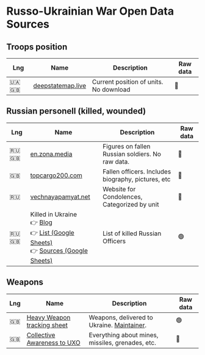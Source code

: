 # Russo-Ukrainian War Open Data Sources


## Troops position
| Lng | Name | Description | Raw data |
|-----|------|-------------|----------|
|🇺🇦 🇬🇧|[deepstatemap.live](https://deepstatemap.live/)|Current position of units. No download|🔴|

## Russian personell (killed, wounded)

| Lng | Name | Description | Raw data |
|-----|------|-------------|----------|
|🇷🇺 🇬🇧|[en.zona.media](https://en.zona.media/article/2022/05/20/casualties_eng)|Figures on fallen Russian soldiers. No raw data.|🔴|
|🇬🇧|[topcargo200.com](https://topcargo200.com/)|Fallen officers. Includes biography, pictures, etc|🔴|
|🇷🇺|[vechnayapamyat.net](https://www.vechnayapamyat.net/)|Website for Condolences, Categorized by unit|🔴|
|🇷🇺 🇬🇧|Killed in Ukraine<br />👉 [Blog](https://killedinukraine.blogspot.com/)<br />👉 [List (Google Sheets)](https://docs.google.com/spreadsheets/d/1_bpIqkzD88hlSpA-PDZenSQGNnVnxz3lwYHKViSyuUc/edit)<br />👉 [Sources (Google Sheets)](https://docs.google.com/spreadsheets/d/1InyFVmu1LoSjqcWTHe4iD9cR8CNiL-5Ke5Jiz_Mlvwc/edit#gid=0)|List of killed Russian Officers|🟢|

## Weapons
| Lng | Name | Description | Raw data |
|-----|------|-------------|----------|
|🇬🇧|[Heavy Weapon tracking sheet](https://docs.google.com/spreadsheets/d/1ZR4cV8_TbpGMHH6FELPNF3UQPqhn-8D2YEtSLf_n8l0/edit#gid=0)|Weapons, delivered to Ukraine. [Maintainer](https://twitter.com/Jeff21461).|🟢|
|🇬🇧|[Collective Awareness to UXO](https://cat-uxo.com/)|Everything about mines, missiles, grenades, etc.|🔴|


